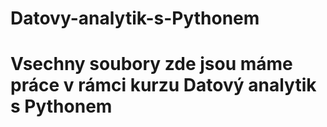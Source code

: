 # Datovy-analytik-s-Pythonem
# Vsechny soubory zde jsou máme práce v rámci kurzu Datový analytik s Pythonem
